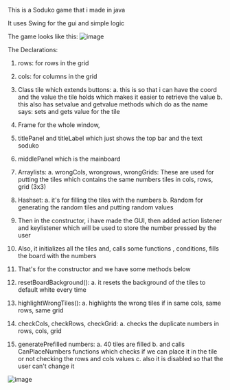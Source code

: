 This is a Soduko game that i made in java 

It uses Swing for the gui and simple logic

The game looks like this:
![image](https://github.com/user-attachments/assets/acfd7089-fc38-44f0-b1e6-16f04f32c1db)


The Declarations:
  1. rows: for rows in the grid
  2. cols: for columns in the grid

  3. Class tile which extends buttons:
    a. this is so that i can have the coord and the value the tile holds which makes it easier to retrieve the value
    b. this also has setvalue and getvalue methods which do as the name says: sets and gets value for the tile

  4. Frame for the whole window,
  5. titlePanel and titleLabel which just shows the top bar and the text soduko
  6. middlePanel which is the mainboard
  7. Arraylists:
     a. wrongCols, wrongrows, wrongGrids: These are used for putting the tiles which contains the same numbers tiles in cols, rows, grid (3x3)
  8. Hashset:
     a. it's for filling the tiles with the numbers
     b. Random for generating the random tiles and putting random values

  9. Then in the constructor, i have made the GUI, then added action listener and keylistener which will be used to store the number pressed by the user
  10. Also, it initializes all the tiles and, calls some functions , conditions, fills the board with the numbers

  11. That's for the constructor and we have some methods below
  12. resetBoardBackground():
      a. it resets the background of the tiles to default white every time
  13. highlightWrongTiles():
      a. highlights the wrong tiles if in same cols, same rows, same grid

  14. checkCols, checkRows, checkGrid:
      a. checks the duplicate numbers in rows, cols, grid
  15. generatePrefilled numbers:
      a. 40 tiles are filled
      b. and calls CanPlaceNumbers functions which checks if we can place it in the tile or not checking the rows and cols values
      c. also it is disabled so that the user can't change it



![image](https://github.com/user-attachments/assets/e44cefa0-174d-4213-a2bf-893ecdb53da1)


  
  
  
